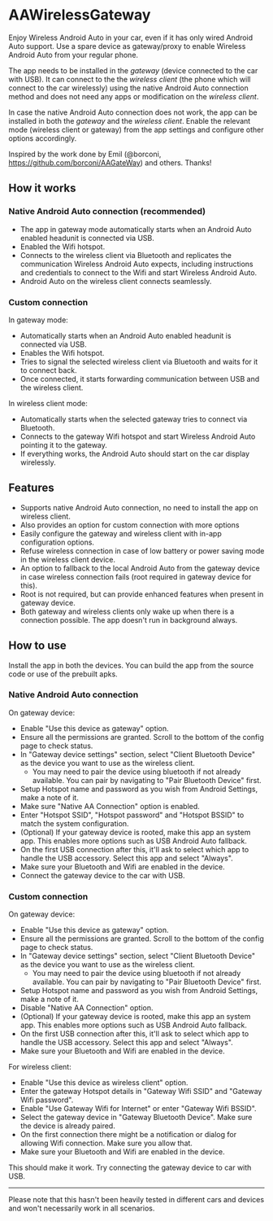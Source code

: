 # AAWirelessGateway

Enjoy Wireless Android Auto in your car, even if it has only wired Android Auto support.
Use a spare device as gateway/proxy to enable Wireless Android Auto from your regular phone.

The app needs to be installed in the *gateway* (device connected to the car with USB). It can connect to the the *wireless client* (the phone which will connect to the car wirelessly) using the native Android Auto connection method and does not need any apps or modification on the *wireless client*.

In case the native Android Auto connection does not work, the app can be installed in both the *gateway* and the *wireless client*. Enable the relevant mode (wireless client or gateway) from the app settings and configure other options accordingly.

Inspired by the work done by Emil (@borconi, https://github.com/borconi/AAGateWay) and others. Thanks!

## How it works

### Native Android Auto connection (recommended)
- The app in gateway mode automatically starts when an Android Auto enabled headunit is connected via USB.
- Enabled the Wifi hotspot.
- Connects to the wireless client via Bluetooth and replicates the communication Wireless Android Auto expects, including instructions and credentials to connect to the Wifi and start Wireless Android Auto.
- Android Auto on the wireless client connects seamlessly.

### Custom connection
In gateway mode:
- Automatically starts when an Android Auto enabled headunit is connected via USB.
- Enables the Wifi hotspot.
- Tries to signal the selected wireless client via Bluetooth and waits for it to connect back.
- Once connected, it starts forwarding communication between USB and the wireless client.

In wireless client mode:
- Automatically starts when the selected gateway tries to connect via Bluetooth.
- Connects to the gateway Wifi hotspot and start Wireless Android Auto pointing it to the gateway.
- If everything works, the Android Auto should start on the car display wirelessly.

## Features
- Supports native Android Auto connection, no need to install the app on wireless client.
- Also provides an option for custom connection with more options
- Easily configure the gateway and wireless client with in-app configuration options.
- Refuse wireless connection in case of low battery or power saving mode in the wireless client device.
- An option to fallback to the local Android Auto from the gateway device in case wireless connection fails (root required in gateway device for this).
- Root is not required, but can provide enhanced features when present in gateway device.
- Both gateway and wireless clients only wake up when there is a connection possible. The app doesn't run in background always.

## How to use
Install the app in both the devices. You can build the app from the source code or use of the prebuilt apks.

### Native Android Auto connection
On gateway device:
- Enable "Use this device as gateway" option.
- Ensure all the permissions are granted. Scroll to the bottom of the config page to check status.
- In "Gateway device settings" section, select "Client Bluetooth Device" as the device you want to use as the wireless client.
  - You may need to pair the device using bluetooth if not already available. You can pair by navigating to "Pair Bluetooth Device" first.
- Setup Hotspot name and password as you wish from Android Settings, make a note of it.
- Make sure "Native AA Connection" option is enabled.
- Enter "Hotspot SSID", "Hotspot password" and "Hotspot BSSID" to match the system configuration.
- (Optional) If your gateway device is rooted, make this app an system app. This enables more options such as USB Android Auto fallback.
- On the first USB connection after this, it'll ask to select which app to handle the USB accessory. Select this app and select "Always".
- Make sure your Bluetooth and Wifi are enabled in the device.
- Connect the gateway device to the car with USB.

### Custom connection
On gateway device:
- Enable "Use this device as gateway" option.
- Ensure all the permissions are granted. Scroll to the bottom of the config page to check status.
- In "Gateway device settings" section, select "Client Bluetooth Device" as the device you want to use as the wireless client.
  - You may need to pair the device using bluetooth if not already available. You can pair by navigating to "Pair Bluetooth Device" first.
- Setup Hotspot name and password as you wish from Android Settings, make a note of it.
- Disable "Native AA Connection" option.
- (Optional) If your gateway device is rooted, make this app an system app. This enables more options such as USB Android Auto fallback.
- On the first USB connection after this, it'll ask to select which app to handle the USB accessory. Select this app and select "Always".
- Make sure your Bluetooth and Wifi are enabled in the device.

For wireless client:
- Enable "Use this device as wireless client" option.
- Enter the gateway Hotspot details in "Gateway Wifi SSID" and "Gateway Wifi password".
- Enable "Use Gateway Wifi for Internet" or enter "Gateway Wifi BSSID".
- Select the gateway device in "Gateway Bluetooth Device". Make sure the device is already paired.
- On the first connection there might be a notification or dialog for allowing Wifi connection. Make sure you allow that.
- Make sure your Bluetooth and Wifi are enabled in the device.

This should make it work. Try connecting the gateway device to car with USB.

---

Please note that this hasn't been heavily tested in different cars and devices and won't necessarily work in all scenarios.
